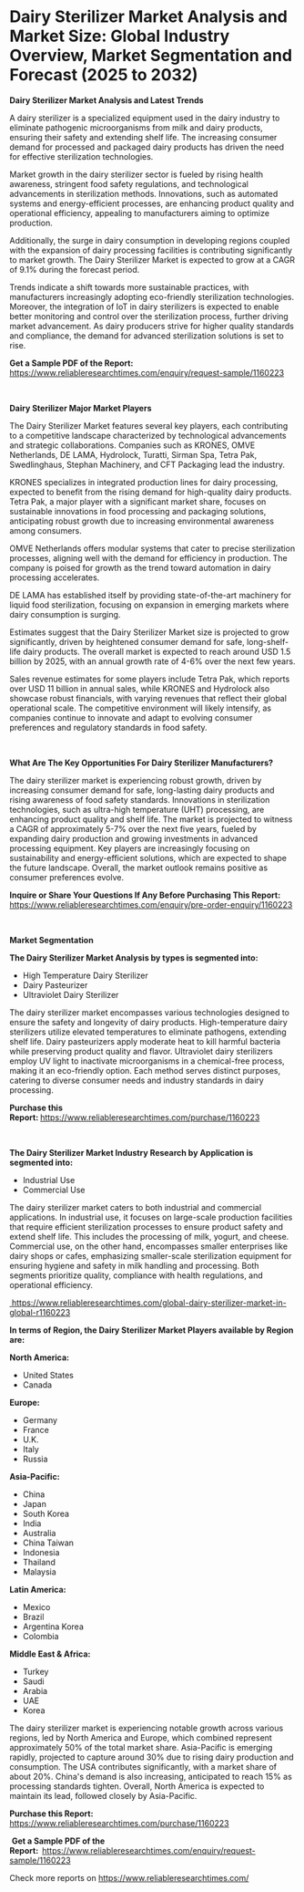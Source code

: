 <p><h1>Dairy Sterilizer Market Analysis and Market Size: Global Industry Overview, Market Segmentation and Forecast (2025 to 2032)</h1></p><p><strong>Dairy Sterilizer Market Analysis and Latest Trends</strong></p>
<p><p>A dairy sterilizer is a specialized equipment used in the dairy industry to eliminate pathogenic microorganisms from milk and dairy products, ensuring their safety and extending shelf life. The increasing consumer demand for processed and packaged dairy products has driven the need for effective sterilization technologies. </p><p>Market growth in the dairy sterilizer sector is fueled by rising health awareness, stringent food safety regulations, and technological advancements in sterilization methods. Innovations, such as automated systems and energy-efficient processes, are enhancing product quality and operational efficiency, appealing to manufacturers aiming to optimize production.</p><p>Additionally, the surge in dairy consumption in developing regions coupled with the expansion of dairy processing facilities is contributing significantly to market growth. The Dairy Sterilizer Market is expected to grow at a CAGR of 9.1% during the forecast period. </p><p>Trends indicate a shift towards more sustainable practices, with manufacturers increasingly adopting eco-friendly sterilization technologies. Moreover, the integration of IoT in dairy sterilizers is expected to enable better monitoring and control over the sterilization process, further driving market advancement. As dairy producers strive for higher quality standards and compliance, the demand for advanced sterilization solutions is set to rise.</p></p>
<p><strong>Get a Sample PDF of the Report:&nbsp;</strong> <a href="https://www.reliableresearchtimes.com/enquiry/request-sample/1160223?utm_campaign=2642&utm_medium=2&utm_source=Github&utm_content=ia&utm_term=22032025&utm_id=dairy-sterilizer">https://www.reliableresearchtimes.com/enquiry/request-sample/1160223</a></p>
<p>&nbsp;</p>
<p><strong>Dairy Sterilizer Major Market Players</strong></p>
<p><p>The Dairy Sterilizer Market features several key players, each contributing to a competitive landscape characterized by technological advancements and strategic collaborations. Companies such as KRONES, OMVE Netherlands, DE LAMA, Hydrolock, Turatti, Sirman Spa, Tetra Pak, Swedlinghaus, Stephan Machinery, and CFT Packaging lead the industry.</p><p>KRONES specializes in integrated production lines for dairy processing, expected to benefit from the rising demand for high-quality dairy products. Tetra Pak, a major player with a significant market share, focuses on sustainable innovations in food processing and packaging solutions, anticipating robust growth due to increasing environmental awareness among consumers.</p><p>OMVE Netherlands offers modular systems that cater to precise sterilization processes, aligning well with the demand for efficiency in production. The company is poised for growth as the trend toward automation in dairy processing accelerates. </p><p>DE LAMA has established itself by providing state-of-the-art machinery for liquid food sterilization, focusing on expansion in emerging markets where dairy consumption is surging. </p><p>Estimates suggest that the Dairy Sterilizer Market size is projected to grow significantly, driven by heightened consumer demand for safe, long-shelf-life dairy products. The overall market is expected to reach around USD 1.5 billion by 2025, with an annual growth rate of 4-6% over the next few years.</p><p>Sales revenue estimates for some players include Tetra Pak, which reports over USD 11 billion in annual sales, while KRONES and Hydrolock also showcase robust financials, with varying revenues that reflect their global operational scale. The competitive environment will likely intensify, as companies continue to innovate and adapt to evolving consumer preferences and regulatory standards in food safety.</p></p>
<p>&nbsp;</p>
<p><strong>What Are The Key Opportunities For Dairy Sterilizer Manufacturers?</strong></p>
<p><p>The dairy sterilizer market is experiencing robust growth, driven by increasing consumer demand for safe, long-lasting dairy products and rising awareness of food safety standards. Innovations in sterilization technologies, such as ultra-high temperature (UHT) processing, are enhancing product quality and shelf life. The market is projected to witness a CAGR of approximately 5-7% over the next five years, fueled by expanding dairy production and growing investments in advanced processing equipment. Key players are increasingly focusing on sustainability and energy-efficient solutions, which are expected to shape the future landscape. Overall, the market outlook remains positive as consumer preferences evolve.</p></p>
<p><strong>Inquire or Share Your Questions If Any Before Purchasing This Report:</strong> <a href="https://www.reliableresearchtimes.com/enquiry/pre-order-enquiry/1160223?utm_campaign=2642&utm_medium=2&utm_source=Github&utm_content=ia&utm_term=22032025&utm_id=dairy-sterilizer">https://www.reliableresearchtimes.com/enquiry/pre-order-enquiry/1160223</a></p>
<p>&nbsp;</p>
<p><strong>Market Segmentation</strong></p>
<p><strong>The Dairy Sterilizer Market Analysis by types is segmented into:</strong></p>
<p><ul><li>High Temperature Dairy Sterilizer</li><li>Dairy Pasteurizer</li><li>Ultraviolet Dairy Sterilizer</li></ul></p>
<p><p>The dairy sterilizer market encompasses various technologies designed to ensure the safety and longevity of dairy products. High-temperature dairy sterilizers utilize elevated temperatures to eliminate pathogens, extending shelf life. Dairy pasteurizers apply moderate heat to kill harmful bacteria while preserving product quality and flavor. Ultraviolet dairy sterilizers employ UV light to inactivate microorganisms in a chemical-free process, making it an eco-friendly option. Each method serves distinct purposes, catering to diverse consumer needs and industry standards in dairy processing.</p></p>
<p><strong>Purchase this Report:&nbsp;</strong><a href="https://www.reliableresearchtimes.com/purchase/1160223?utm_campaign=2642&utm_medium=2&utm_source=Github&utm_content=ia&utm_term=22032025&utm_id=dairy-sterilizer">https://www.reliableresearchtimes.com/purchase/1160223</a></p>
<p>&nbsp;</p>
<p><strong>The Dairy Sterilizer Market Industry Research by Application is segmented into:</strong></p>
<p><ul><li>Industrial Use</li><li>Commercial Use</li></ul></p>
<p><p>The dairy sterilizer market caters to both industrial and commercial applications. In industrial use, it focuses on large-scale production facilities that require efficient sterilization processes to ensure product safety and extend shelf life. This includes the processing of milk, yogurt, and cheese. Commercial use, on the other hand, encompasses smaller enterprises like dairy shops or cafes, emphasizing smaller-scale sterilization equipment for ensuring hygiene and safety in milk handling and processing. Both segments prioritize quality, compliance with health regulations, and operational efficiency.</p></p>
<p><a href="https://www.reliableresearchtimes.com/global-dairy-sterilizer-market-in-global-r1160223?utm_campaign=2642&utm_medium=2&utm_source=Github&utm_content=ia&utm_term=22032025&utm_id=dairy-sterilizer">&nbsp;https://www.reliableresearchtimes.com/global-dairy-sterilizer-market-in-global-r1160223</a></p>
<p><strong>In terms of Region, the Dairy Sterilizer Market Players available by Region are:</strong></p>
<p>
    <p> <strong> North America: </strong>
        <ul>
            <li>United States</li>
            <li>Canada</li>
        </ul>
        </p> 
    <p> <strong> Europe: </strong>
        <ul>
            <li>Germany</li>
            <li>France</li>
            <li>U.K.</li>
            <li>Italy</li>
            <li>Russia</li>
        </ul>
        </p> 
    <p> <strong> Asia-Pacific: </strong>
        <ul>
            <li>China</li>
            <li>Japan</li>
            <li>South Korea</li>
            <li>India</li>
            <li>Australia</li>
            <li>China Taiwan</li>
            <li>Indonesia</li>
            <li>Thailand</li>
            <li>Malaysia</li>
        </ul>
        </p> 
    <p> <strong> Latin America: </strong>
        <ul>
            <li>Mexico</li>
            <li>Brazil</li>
            <li>Argentina Korea</li>
            <li>Colombia</li>
        </ul>
        </p> 
    <p> <strong> Middle East & Africa: </strong>
        <ul>
            <li>Turkey</li>
            <li>Saudi</li>
            <li>Arabia</li>
            <li>UAE</li>
            <li>Korea</li>
        </ul>
    </p>
    </p>
<p><p>The dairy sterilizer market is experiencing notable growth across various regions, led by North America and Europe, which combined represent approximately 50% of the total market share. Asia-Pacific is emerging rapidly, projected to capture around 30% due to rising dairy production and consumption. The USA contributes significantly, with a market share of about 20%. China's demand is also increasing, anticipated to reach 15% as processing standards tighten. Overall, North America is expected to maintain its lead, followed closely by Asia-Pacific.</p></p>
<p><strong>Purchase this Report: </strong><a href="https://www.reliableresearchtimes.com/purchase/1160223?utm_campaign=2642&utm_medium=2&utm_source=Github&utm_content=ia&utm_term=22032025&utm_id=dairy-sterilizer">https://www.reliableresearchtimes.com/purchase/1160223</a></p>
<p>&nbsp;<strong>Get a Sample PDF of the Report:&nbsp;&nbsp;</strong><a href="https://www.reliableresearchtimes.com/enquiry/request-sample/1160223?utm_campaign=2642&utm_medium=2&utm_source=Github&utm_content=ia&utm_term=22032025&utm_id=dairy-sterilizer">https://www.reliableresearchtimes.com/enquiry/request-sample/1160223</a></p>
<p><strong></strong></p>
<p>Check more reports on <a href="https://www.reliableresearchtimes.com/?utm_campaign=2642&utm_medium=2&utm_source=Github&utm_content=ia&utm_term=22032025&utm_id=dairy-sterilizer">https://www.reliableresearchtimes.com/</a></p>